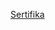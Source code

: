 [Sertifika](https://github.com/Ali-RzA7/Python_Not/files/13551164/Yeni_Ba_layanlar_icin_Python_Programlama_Sertifika.pdf)
